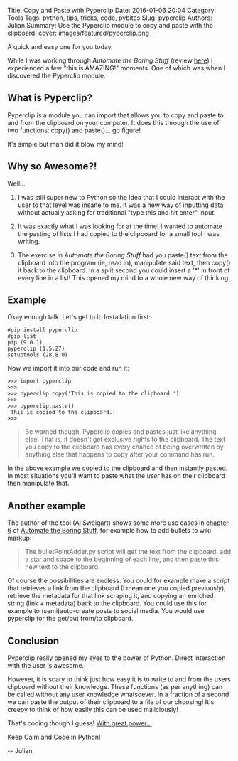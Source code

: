 Title: Copy and Paste with Pyperclip
Date: 2016-01-06 20:04
Category: Tools
Tags: python, tips, tricks, code, pybites
Slug: pyperclip
Authors: Julian
Summary: Use the Pyperclip module to copy and paste with the clipboard!
cover: images/featured/pyperclip.png

A quick and easy one for you today.

While I was working through *Automate the Boring Stuff* (review [here](http://pybit.es/automate_the_boring_stuff_review.html)) I experienced a few "this is AMAZING!" moments. One of which was when I discovered the Pyperclip module.


## What is Pyperclip?

Pyperclip is a module you can import that allows you to copy and paste to and from the clipboard on your computer. It does this through the use of two functions: copy() and paste()... go figure!

It's simple but man did it blow my mind!



## Why so Awesome?!

Well...

1. I was still super new to Python so the idea that I could interact with the user to that level was insane to me. It was a new way of inputting data without actually asking for traditional "type this and hit enter" input.

2. It was exactly what I was looking for at the time! I wanted to automate the pasting of lists I had copied to the clipboard for a small tool I was writing.

3. The exercise in *Automate the Boring Stuff* had you paste() text from the clipboard into the program (ie, read in), manipulate said text, then copy() it back to the clipboard. In a split second you could insert a '*' in front of every line in a list! This opened my mind to a whole new way of thinking.



## Example

Okay enough talk. Let's get to it. Installation first:

~~~~
#pip install pyperclip
#pip list
pip (9.0.1)
pyperclip (1.5.27)
setuptools (28.8.0)
~~~~

Now we import it into our code and run it:

~~~~
>>> import pyperclip
>>> 
>>> pyperclip.copy('This is copied to the clipboard.')
>>> 
>>> pyperclip.paste()
'This is copied to the clipboard.'
>>>
~~~~

> Be warned though. Pyperclip copies and pastes just like anything else. That is, it doesn't get exclusive rights to the clipboard. The text you copy to the clipboard has every chance of being overwritten by anything else that happens to copy after your command has run.

In the above example we copied to the clipboard and then instantly pasted. In most situations you'll want to paste what the *user* has on their clipboard then manipulate that.

## Another example

The author of the tool (Al Sweigart) shows some more use cases in [chapter 6](https://automatetheboringstuff.com/chapter6/) of [Automate the Boring Stuff](http://pybit.es/automate_the_boring_stuff_review.html), for example how to add bullets to wiki markup:

> The bulletPointAdder.py script will get the text from the clipboard, add a star and space to the beginning of each line, and then paste this new text to the clipboard. 

Of course the possibilities are endless. You could for example make a script that retrieves a link from the clipboard (I mean one you copied previously), retrieve the metadata for that link scraping it, and copying an enriched string (link + metadata) back to the clipboard. You could use this for example to (semi)auto-create posts to social media. You would use pyperclip for the get/put from/to clipboard.


## Conclusion

Pyperclip really opened my eyes to the power of Python. Direct interaction with the user is awesome. 

However, it is scary to think just how easy it is to write to and from the users clipboard without their knowledge. These functions (as per anything) can be called without any user knowledge whatsoever. In a fraction of a second we can paste the output of their clipboard to a file of our choosing! It's creepy to think of how easily this can be used maliciously!

That's coding though I guess! [With great power...](https://youtu.be/b23wrRfy7SM?t=12)

Keep Calm and Code in Python!

-- Julian
